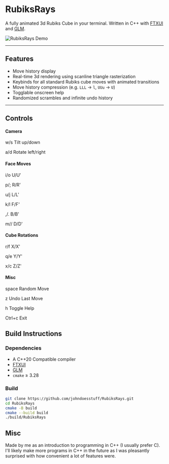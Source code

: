 # RubiksRays

A fully animated 3d Rubiks Cube in your terminal. Written in C++ with [FTXUI](https://github.com/ArthurSonzogni/FTXUI) and [GLM](https://github.com/g-truc/glm).

![RubiksRays Demo](RubiksRays.gif)

---

## Features

- Move history display
- Real-time 3d rendering using scanline triangle rasterization
- Keybinds for all standard Rubiks cube moves with animated transitions
- Move history compression (e.g. `LLL` -> `l`, `UUu` -> `U`)
- Togglable onscreen help
- Randomized scrambles and infinite undo history

---

## Controls

#### Camera
w/s Tilt up/down

a/d Rotate left/right

#### Face Moves
i/o U/U'

p/; R/R'

u/j L/L'

k/l F/F'

,/. B/B'

m// D/D'

#### Cube Rotations
r/f X/X'

q/e Y/Y'

x/c Z/Z'


#### Misc
space Random Move

z Undo Last Move

h Toggle Help

Ctrl+c Exit

## Build Instructions

### Dependencies

- A C++20 Compatible compiler
- [FTXUI](https://github.com/ArthurSonzogni/FTXUI)
- [GLM](https://github.com/g-truc/glm)
- `cmake` ≥ 3.28

### Build

```bash
git clone https://github.com/johndoesstuff/RubiksRays.git
cd RubiksRays
cmake -B build
cmake --build build
./build/RubiksRays
```

## Misc

Made by me as an introduction to programming in C++ (I usually prefer C). I'll likely make more programs in C++ in the future as I was pleasantly surprised with how convenient a lot of features were.
